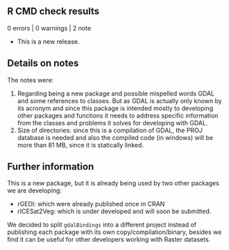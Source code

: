 ## R CMD check results

0 errors | 0 warnings | 2 note

* This is a new release.

## Details on notes

The notes were:

1. Regarding being a new package and possible mispelled words GDAL and some references to classes. But as GDAL is actually only known by its acronym and since this package is intended mostly to developing other packages and functions it needs to address specific information from the classes and problems it solves for developing with GDAL.
2. Size of directories: since this is a compilation of GDAL, the PROJ database is needed and also the compiled code (in windows) will be more than 81 MB, since it is statically linked.

## Further information

This is a new package, but it is already being used by two other packages we are developing:
 
 - rGEDI: which were already published once in CRAN
 - rICESat2Veg: which is under developed and will soon be submitted.
 
 We decided to split `gdalBindings` into a different project instead of publishing each package with its own copy/compilation/binary, besides we find it can be useful for other developers working with Raster datasets.